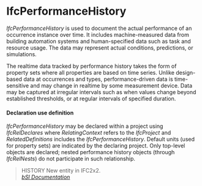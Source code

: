 IfcPerformanceHistory
=====================
_IfcPerformanceHistory_ is used to document the actual performance of an
occurrence instance over time. It includes machine-measured data from building
automation systems and human-specified data such as task and resource usage.
The data may represent actual conditions, predictions, or simulations.  
  
The realtime data tracked by performance history takes the form of property
sets where all properties are based on time series. Unlike design-based data
at occurrences and types, performance-driven data is time-sensitive and may
change in realtime by some measurement device. Data may be captured at
irregular intervals such as when values change beyond established thresholds,
or at regular intervals of specified duration.  
  
#### Declaration use definition  
_IfcPerformanceHistory_ may be declared within a project using
_IfcRelDeclares_ where _RelatingContext_ refers to the _IfcProject_ and
_RelatedDefinitions_ includes the _IfcPerformanceHistory_. Default units (used
for property sets) are indicated by the declaring project. Only top-level
objects are declared; nested performance history objects (through
_IfcRelNests_) do not participate in such relationship.  
  
> HISTORY  New entity in IFC2x2.  
[ _bSI
Documentation_](https://standards.buildingsmart.org/IFC/DEV/IFC4_2/FINAL/HTML/schema/ifccontrolextension/lexical/ifcperformancehistory.htm)



